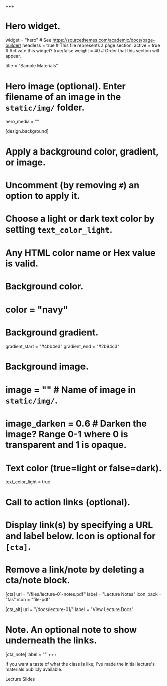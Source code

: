 +++
# Hero widget.
widget = "hero"  # See https://sourcethemes.com/academic/docs/page-builder/
headless = true  # This file represents a page section.
active = true  # Activate this widget? true/false
weight = 40  # Order that this section will appear.

title = "Sample Materials"

# Hero image (optional). Enter filename of an image in the `static/img/` folder.
hero_media = ""

[design.background]
  # Apply a background color, gradient, or image.
  #   Uncomment (by removing `#`) an option to apply it.
  #   Choose a light or dark text color by setting `text_color_light`.
  #   Any HTML color name or Hex value is valid.

  # Background color.
  # color = "navy"
  
  # Background gradient.
  gradient_start = "#4bb4e3"
  gradient_end = "#2b94c3"
  
  # Background image.
  # image = ""  # Name of image in `static/img/`.
  # image_darken = 0.6  # Darken the image? Range 0-1 where 0 is transparent and 1 is opaque.

  # Text color (true=light or false=dark).
  text_color_light = true

# Call to action links (optional).
#   Display link(s) by specifying a URL and label below. Icon is optional for `[cta]`.
#   Remove a link/note by deleting a cta/note block.
[cta]
  url = "/files/lecture-01-notes.pdf"
  label = "Lecture Notes"
  icon_pack = "fas"
  icon = "file-pdf"
  
[cta_alt]
  url = "/docs/lecture-01/"
  label = "View Lecture Docs"

# Note. An optional note to show underneath the links.
[cta_note]
  label = ""
+++

If you want a taste of what the class is like, I've made the initial lecture's materials publicly available.

<p class="cta-btns">
      <a href="https://speakerdeck.com/chrisprener/intro-to-sociology-lecture-01-course-introduction" target="_blank" rel="noopener" style="text-decoration: none" class="btn btn-light btn-lg"><i class="fas fa-file-powerpoint pr-1" aria-hidden="true"></i>Lecture Slides</a>
    </p>